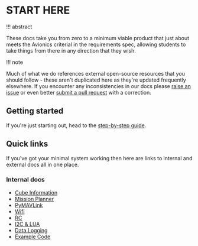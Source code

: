 # START HERE

!!! abstract

  These docs take you from zero to a minimum viable product that just about meets the Avionics criterial in the requirements spec, allowing students to take things from there in any direction that they wish.

!!! note

  Much of what we do references external open-source resources that you should follow - these aren't duplicated here as they're updated frequently elsewhere. If you encounter any inconsistencies in our docs please [raise an issue](https://github.com/AVDASI2/docs/issues) or even better [submit a pull request](https://docs.github.com/en/get-started/exploring-projects-on-github/contributing-to-a-project) with a correction.

## Getting started

If you're just starting out, head to the [step-by-step guide](stepbystep).

## Quick links

If you've got your minimal system working then here are links to internal and external docs all in one place.

### Internal docs

- [Cube Information](cube)
- [Mission Planner](missionplanner)
- [PyMAVLink](pymavlink)
- [Wifi](wifi)
- [RC](rc)
- [I2C & LUA](i2clua)
- [Data Logging](datalogging)
- [Example Code](examplecode)

